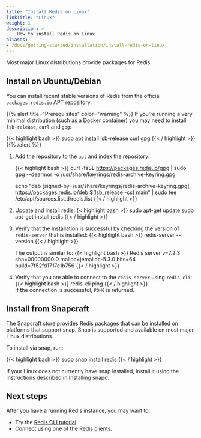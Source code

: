 ```yaml
---
title: "Install Redis on Linux"
linkTitle: "Linux"
weight: 1
description: >
    How to install Redis on Linux
aliases:
- /docs/getting-started/installation/install-redis-on-linux
---
```


Most major Linux distributions provide packages for Redis.

## Install on Ubuntu/Debian

You can install recent stable versions of Redis from the official `packages.redis.io` APT repository.

{{% alert title="Prerequisites" color="warning" %}}
If you're running a very minimal distribution (such as a Docker container) you may need to install `lsb-release`, `curl` and `gpg`:

{{< highlight bash  >}}
sudo apt install lsb-release curl gpg
{{< / highlight  >}}
{{% /alert  %}}

1. Add the repository to the <code>apt</code> and index the repository:

   {{< highlight bash  >}}
   curl -fsSL https://packages.redis.io/gpg | sudo gpg --dearmor -o /usr/share/keyrings/redis-archive-keyring.gpg

   echo "deb [signed-by=/usr/share/keyrings/redis-archive-keyring.gpg] https://packages.redis.io/deb $(lsb_release -cs) main" | sudo tee /etc/apt/sources.list.d/redis.list
   {{< / highlight  >}}
   
1. Update and install redis:
   {< highlight bash  >}}
   sudo apt-get update
   sudo apt-get install redis
   {{< / highlight  >}}

1. Verify that the installation is successful by checking the version of `redis-server` that is installed:
   {{< highlight bash  >}}
   redis-server --version
   {{< / highlight  >}}

   The output is similar to:
   {{< highlight bash  >}}
   Redis server v=7.2.3 sha=00000000:0 malloc=jemalloc-5.3.0 bits=64 build=7f52fd1717e1b756
   {{< / highlight  >}}
   
1. Verify that you are able to connect to the `redis-server` using `redis-cli`:
   {{< highlight bash  >}}
   redis-cli ping
   {{< / highlight  >}}   
   If the connection is successful, `PONG` is returned.
   
## Install from Snapcraft

The [Snapcraft store](https://snapcraft.io/store) provides [Redis packages](https://snapcraft.io/redis) that can be installed on platforms that support snap.
Snap is supported and available on most major Linux distributions.

To install via snap, run:

{{< highlight bash  >}}
sudo snap install redis
{{< / highlight  >}}

If your Linux does not currently have snap installed, install it using the instructions described in [Installing snapd](https://snapcraft.io/docs/installing-snapd).

## Next steps

After you have a running Redis instance, you may want to:

* Try the [Redis CLI tutorial](/docs/connect/cli).
* Connect using one of the [Redis clients](/docs/connect/clients).
